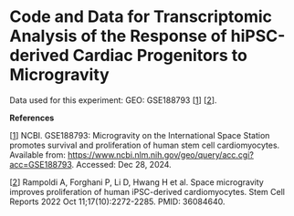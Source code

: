 # Code and Data for Transcriptomic Analysis of the Response of hiPSC-derived Cardiac Progenitors to Microgravity

Data used for this experiment: GEO: GSE188793 [[1]] [[2]].

**References**

[[1]] NCBI. GSE188793: Microgravity on the International Space Station promotes survival and proliferation of human stem cell cardiomyocytes. Available from: https://www.ncbi.nlm.nih.gov/geo/query/acc.cgi?acc=GSE188793. Accessed: Dec 28, 2024.

[[2]] Rampoldi A, Forghani P, Li D, Hwang H et al. Space microgravity improves proliferation of human iPSC-derived cardiomyocytes. Stem Cell Reports 2022 Oct 11;17(10):2272-2285. PMID: 36084640.

[1]: https://www.ncbi.nlm.nih.gov/geo/query/acc.cgi?acc=GSE188793
[2]: https://pubmed.ncbi.nlm.nih.gov/36084640/

